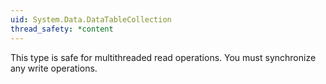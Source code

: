 ```yaml
---
uid: System.Data.DataTableCollection
thread_safety: *content
---
```


This type is safe for multithreaded read operations. You must synchronize any write operations.


